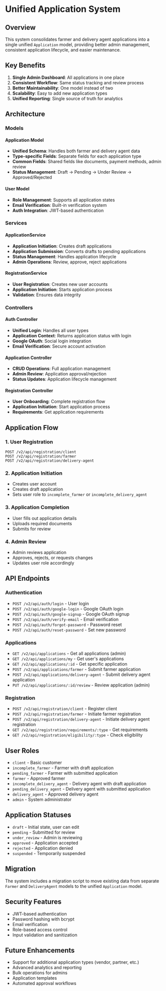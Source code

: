 # Unified Application System

## Overview

This system consolidates farmer and delivery agent applications into a single unified `Application` model, providing better admin management, consistent application lifecycle, and easier maintenance.

## Key Benefits

1. **Single Admin Dashboard**: All applications in one place
2. **Consistent Workflow**: Same status tracking and review process
3. **Better Maintainability**: One model instead of two
4. **Scalability**: Easy to add new application types
5. **Unified Reporting**: Single source of truth for analytics

## Architecture

### Models

#### Application Model

- **Unified Schema**: Handles both farmer and delivery agent data
- **Type-specific Fields**: Separate fields for each application type
- **Common Fields**: Shared fields like documents, payment methods, admin review
- **Status Management**: Draft → Pending → Under Review → Approved/Rejected

#### User Model

- **Role Management**: Supports all application states
- **Email Verification**: Built-in verification system
- **Auth Integration**: JWT-based authentication

### Services

#### ApplicationService

- **Application Initiation**: Creates draft applications
- **Application Submission**: Converts drafts to pending applications
- **Status Management**: Handles application lifecycle
- **Admin Operations**: Review, approve, reject applications

#### RegistrationService

- **User Registration**: Creates new user accounts
- **Application Initiation**: Starts application process
- **Validation**: Ensures data integrity

### Controllers

#### Auth Controller

- **Unified Login**: Handles all user types
- **Application Context**: Returns application status with login
- **Google OAuth**: Social login integration
- **Email Verification**: Secure account activation

#### Application Controller

- **CRUD Operations**: Full application management
- **Admin Review**: Application approval/rejection
- **Status Updates**: Application lifecycle management

#### Registration Controller

- **User Onboarding**: Complete registration flow
- **Application Initiation**: Start application process
- **Requirements**: Get application requirements

## Application Flow

### 1. User Registration

```
POST /v2/api/registration/client
POST /v2/api/registration/farmer
POST /v2/api/registration/delivery-agent
```

### 2. Application Initiation

- Creates user account
- Creates draft application
- Sets user role to `incomplete_farmer` or `incomplete_delivery_agent`

### 3. Application Completion

- User fills out application details
- Uploads required documents
- Submits for review

### 4. Admin Review

- Admin reviews application
- Approves, rejects, or requests changes
- Updates user role accordingly

## API Endpoints

### Authentication

- `POST /v2/api/auth/login` - User login
- `POST /v2/api/auth/google-login` - Google OAuth login
- `POST /v2/api/auth/google-signup` - Google OAuth signup
- `POST /v2/api/auth/verify-email` - Email verification
- `POST /v2/api/auth/forgot-password` - Password reset
- `POST /v2/api/auth/reset-password` - Set new password

### Applications

- `GET /v2/api/applications` - Get all applications (admin)
- `GET /v2/api/applications/my` - Get user's applications
- `GET /v2/api/applications/:id` - Get specific application
- `POST /v2/api/applications/farmer` - Submit farmer application
- `POST /v2/api/applications/delivery-agent` - Submit delivery agent application
- `PUT /v2/api/applications/:id/review` - Review application (admin)

### Registration

- `POST /v2/api/registration/client` - Register client
- `POST /v2/api/registration/farmer` - Initiate farmer registration
- `POST /v2/api/registration/delivery-agent` - Initiate delivery agent registration
- `GET /v2/api/registration/requirements/:type` - Get requirements
- `GET /v2/api/registration/eligibility/:type` - Check eligibility

## User Roles

- `client` - Basic customer
- `incomplete_farmer` - Farmer with draft application
- `pending_farmer` - Farmer with submitted application
- `farmer` - Approved farmer
- `incomplete_delivery_agent` - Delivery agent with draft application
- `pending_delivery_agent` - Delivery agent with submitted application
- `delivery_agent` - Approved delivery agent
- `admin` - System administrator

## Application Statuses

- `draft` - Initial state, user can edit
- `pending` - Submitted for review
- `under_review` - Admin is reviewing
- `approved` - Application accepted
- `rejected` - Application denied
- `suspended` - Temporarily suspended

## Migration

The system includes a migration script to move existing data from separate `Farmer` and `DeliveryAgent` models to the unified `Application` model.

## Security Features

- JWT-based authentication
- Password hashing with bcrypt
- Email verification
- Role-based access control
- Input validation and sanitization

## Future Enhancements

- Support for additional application types (vendor, partner, etc.)
- Advanced analytics and reporting
- Bulk operations for admins
- Application templates
- Automated approval workflows
